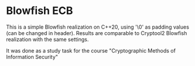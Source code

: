 # Blowfish ECB
This is a simple Blowfish realization on C++20, using '\0' as padding values (can be changed in header).
Results are comparable to Cryptool2 Blowfish realization with the same settings. 

It was done as a study task for the course "Cryptographic Methods of Information Security"